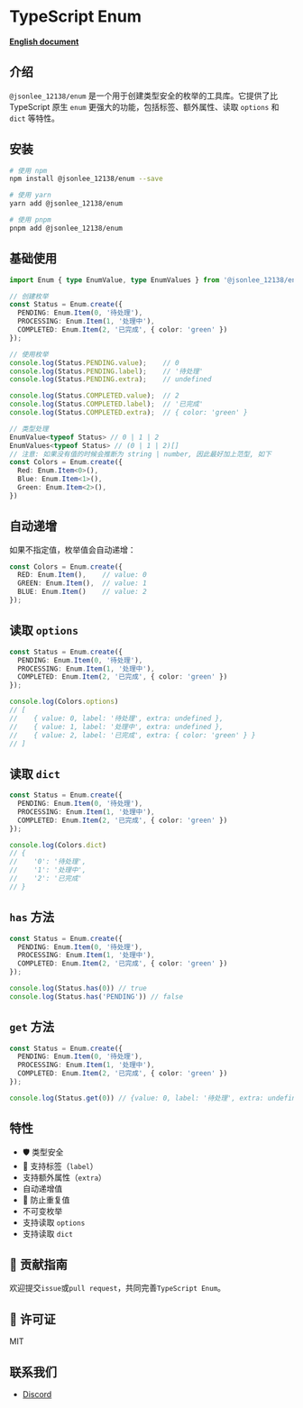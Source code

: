 # TypeScript Enum

**[English document](https://github.com/JsonLee12138/enum/blob/main/README.en.md)**

## 介绍

`@jsonlee_12138/enum` 是一个用于创建类型安全的枚举的工具库。它提供了比 TypeScript 原生 `enum` 更强大的功能，包括标签、额外属性、读取 `options` 和 `dict` 等特性。

## 安装

```bash
# 使用 npm
npm install @jsonlee_12138/enum --save

# 使用 yarn
yarn add @jsonlee_12138/enum

# 使用 pnpm
pnpm add @jsonlee_12138/enum
```

## 基础使用

```typescript
import Enum { type EnumValue, type EnumValues } from '@jsonlee_12138/enum';

// 创建枚举
const Status = Enum.create({
  PENDING: Enum.Item(0, '待处理'),
  PROCESSING: Enum.Item(1, '处理中'),
  COMPLETED: Enum.Item(2, '已完成', { color: 'green' })
});

// 使用枚举
console.log(Status.PENDING.value);    // 0
console.log(Status.PENDING.label);    // '待处理'
console.log(Status.PENDING.extra);    // undefined

console.log(Status.COMPLETED.value);  // 2
console.log(Status.COMPLETED.label);  // '已完成'
console.log(Status.COMPLETED.extra);  // { color: 'green' }

// 类型处理
EnumValue<typeof Status> // 0 | 1 | 2
EnumValues<typeof Status> // (0 | 1 | 2)[]
// 注意: 如果没有值的时候会推断为 string | number, 因此最好加上范型, 如下
const Colors = Enum.create({
  Red: Enum.Item<0>(),
  Blue: Enum.Item<1>(),
  Green: Enum.Item<2>(),
})
```

## 自动递增

如果不指定值，枚举值会自动递增：

```typescript
const Colors = Enum.create({
  RED: Enum.Item(),    // value: 0
  GREEN: Enum.Item(),  // value: 1
  BLUE: Enum.Item()    // value: 2
});
```

## 读取 `options`

```typescript
const Status = Enum.create({
  PENDING: Enum.Item(0, '待处理'),
  PROCESSING: Enum.Item(1, '处理中'),
  COMPLETED: Enum.Item(2, '已完成', { color: 'green' })
});

console.log(Colors.options)
// [
//    { value: 0, label: '待处理', extra: undefined },
//    { value: 1, label: '处理中', extra: undefined },
//    { value: 2, label: '已完成', extra: { color: 'green' } }
// ]
```

## 读取 `dict`

```typescript
const Status = Enum.create({
  PENDING: Enum.Item(0, '待处理'),
  PROCESSING: Enum.Item(1, '处理中'),
  COMPLETED: Enum.Item(2, '已完成', { color: 'green' })
});

console.log(Colors.dict)
// {
//    '0': '待处理',
//    '1': '处理中',
//    '2': '已完成'
// }
```

## `has` 方法

```typescript
const Status = Enum.create({
  PENDING: Enum.Item(0, '待处理'),
  PROCESSING: Enum.Item(1, '处理中'),
  COMPLETED: Enum.Item(2, '已完成', { color: 'green' })
});

console.log(Status.has(0)) // true
console.log(Status.has('PENDING')) // false
```

## `get` 方法

```typescript
const Status = Enum.create({
  PENDING: Enum.Item(0, '待处理'),
  PROCESSING: Enum.Item(1, '处理中'),
  COMPLETED: Enum.Item(2, '已完成', { color: 'green' })
});

console.log(Status.get(0)) // {value: 0, label: '待处理', extra: undefined}
```

## 特性

- 🛡️ 类型安全
- 📝 支持标签（`label`）
-  支持额外属性（`extra`）
-  自动递增值
- 🚫 防止重复值
-  不可变枚举
-  支持读取 `options`
-  支持读取 `dict`

## 📝 贡献指南
欢迎提交`issue`或`pull request`，共同完善`TypeScript Enum`。

## 📄 许可证

MIT

## 联系我们

- [Discord](https://discord.gg/666U6JTCQY)
